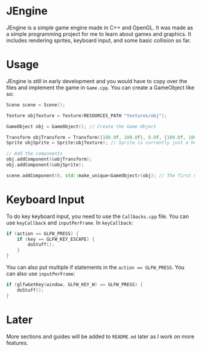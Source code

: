 # JEngine

JEngine is a simple game engine made in C++ and OpenGL. It was made as a simple programming project for me to learn about games and graphics. It includes rendering sprites, keyboard input, and some basic collision so far.

# Usage

JEngine is still in early development and you would have to copy over the files and implement the game in `Game.cpp`. You can create a GameObject like so:

```C++
Scene scene = Scene();

Texture objTexture = Texture(RESOURCES_PATH "textures/obj");

GameObject obj = GameObject(); // Create the Game Object

Transform objTransform = Transform({100.0f, 100.0f}, 0.0f, {100.0f, 100.0f}); // This is position, rotation, and scale. The object is positioned at 100, 100 and it's rotation is 0 degrees and it's size is 100, 100.
Sprite objSprite = Sprite(objTexture); // Sprite is currently just a holder for a Texture

// Add the components
obj.addComponent(&objTransform);
obj.addComponent(&objSprite);

scene.addComponent(0, std::make_unique<GameObject>(obj); // The first number is the object's ID, it determins which object is rendered before the others. If you have a background, it should usually be 0.
```

# Keyboard Input

To do key keyboard input, you need to use the `Callbacks.cpp` file. You can use `keyCallback` and `inputPerFrame`. In `keyCallback`:

```C++
if (action == GLFW_PRESS) {
	if (key == GLFW_KEY_ESCAPE) {
		doStuff();
	}
}
```

You can also put multiple if statements in the `action == GLFW_PRESS`. You can also use `inputPerFrame`:

```C++
if (glfwGetKey(window, GLFW_KEY_W) == GLFW_PRESS) {
	doStuff();
}
```

# Later

More sections and guides will be added to `README.md` later as I work on more features.
